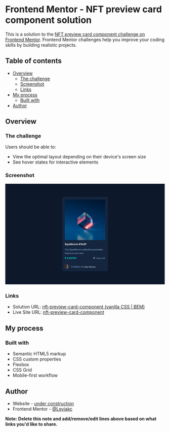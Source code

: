 # Frontend Mentor - NFT preview card component solution

This is a solution to the [NFT preview card component challenge on Frontend Mentor](https://www.frontendmentor.io/challenges/nft-preview-card-component-SbdUL_w0U). Frontend Mentor challenges help you improve your coding skills by building realistic projects.

## Table of contents

- [Overview](#overview)
  - [The challenge](#the-challenge)
  - [Screenshot](#screenshot)
  - [Links](#links)
- [My process](#my-process)
  - [Built with](#built-with)
- [Author](#author)

## Overview

### The challenge

Users should be able to:

- View the optimal layout depending on their device's screen size
- See hover states for interactive elements

### Screenshot

![./screenshot](./screenshot.png)

### Links

- Solution URL: [nft-preview-card-component (vanilla CSS | BEM)](https://www.frontendmentor.io/solutions/nftpreviewcardcomponent-vanilla-css-bem-YssHam6ZR2)
- Live Site URL: [nft-preview-card-component](https://nft-preview-card-component-gomen.netlify.app/)

## My process

### Built with

- Semantic HTML5 markup
- CSS custom properties
- Flexbox
- CSS Grid
- Mobile-first workflow

## Author

- Website - [under construction]()
- Frontend Mentor - [@Leviakc](https://www.frontendmentor.io/profile/Leviakc)

**Note: Delete this note and add/remove/edit lines above based on what links you'd like to share.**
